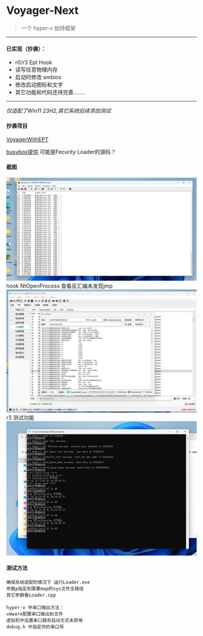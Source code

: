 # Voyager-Next
> 一个 hyper-v 劫持框架
***
#### 已实现（抄袭）：
- r0/r3 Ept Hook
- 读写任意物理内存
- 启动时修改 smbios
- 修改启动图标和文字
- 其它功能和代码还待完善........
***
*仅适配了Win11 23H2,其它系统后续添加测试*


#### 抄袭项目
[VoyagerWithEPT](https://github.com/samshine/VoyagerWithEPT)

[busybox提供](https://www.unknowncheats.me/forum/anti-cheat-bypass/617649-hyperv-shitpaste.html) 可能是Fecurity Loader的源码？

#### 截图
![](./pic/p1.png)
hook NtOpenProcess 查看反汇编未发现jmp
![](./pic/p2.png)
r3 测试功能
![](./pic/p3.png)

#### 测试方法
```
确保系统适配的情况下 运行Loader.exe  
参数p指定到需要map的sys文件全路径
其它参数看Loader.cpp

hyper-v 中串口输出方法：
vmware配置串口输出到文件
虚拟机中设置串口服务启动方式未禁用
debug.h 中指定你的串口号

```